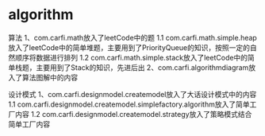 # algorithm
算法
1、com.carfi.math放入了leetCode中的题
1.1 com.carfi.math.simple.heap放入了leetCode中的简单堆题，主要用到了PriorityQueue的知识，按照一定的自然顺序将数据进行排列
1.2 com.carfi.math.simple.stack放入了leetCode中的简单栈题，主要用到了Stack的知识，先进后出
2、com.carfi.algorithmdiagram放入了算法图解中的内容

设计模式
1、com.carfi.designmodel.createmodel放入了大话设计模式中的内容
1.1 com.carfi.designmodel.createmodel.simplefactory.algorithm放入了简单工厂内容
1.2 com.carfi.designmodel.createmodel.strategy放入了策略模式结合简单工厂内容
